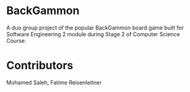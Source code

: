 # BackGammon

A duo group project of the popular BackGammon board game built for Software Engineering 2 module during Stage 2 of Computer Science Course. 

# Contributors
Mohamed Saleh,
Fatime Reisenleitner
